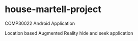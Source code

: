 # house-martell-project
COMP30022 Android Application

Location based Augmented Reality hide and seek application
